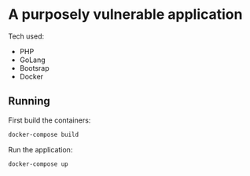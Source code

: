# A purposely vulnerable application

Tech used:
- PHP
- GoLang
- Bootsrap
- Docker

## Running

First build the containers:
```bash
docker-compose build
```

Run the application:
```bash
docker-compose up
```